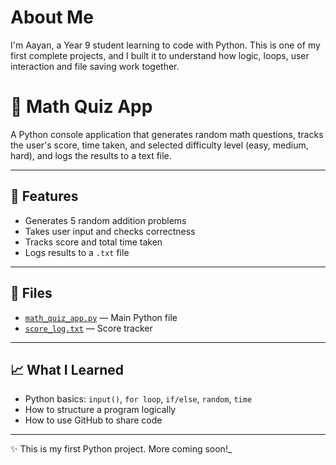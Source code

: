 # About Me

I'm Aayan, a Year 9 student learning to code with Python. This is one of my first complete projects, and I built it to understand how logic, loops, user interaction and file saving work together.

# 🧮 Math Quiz App

A Python console application that generates random math questions, tracks the user's score, time taken, and selected difficulty level (easy, medium, hard), and logs the results to a text file.

---

## 🚀 Features

- Generates 5 random addition problems  
- Takes user input and checks correctness  
- Tracks score and total time taken  
- Logs results to a `.txt` file

---

## 📁 Files

- [`math_quiz_app.py`](./math_quiz_app.py) — Main Python file  
- [`score_log.txt`](./score_log.txt) — Score tracker

---

## 📈 What I Learned

- Python basics: `input()`, `for loop`, `if/else`, `random`, `time`
- How to structure a program logically
- How to use GitHub to share code

---

✨ This is my first Python project. More coming soon!_

